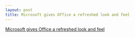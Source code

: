 ```yaml
---
layout: post
title: Microsoft gives Office a refreshed look and feel
---
```


[Microsoft gives Office a refreshed look and feel](https://techcrunch.com/2018/06/13/microsoft-gives-office-a-refreshed-look-and-feel/)
